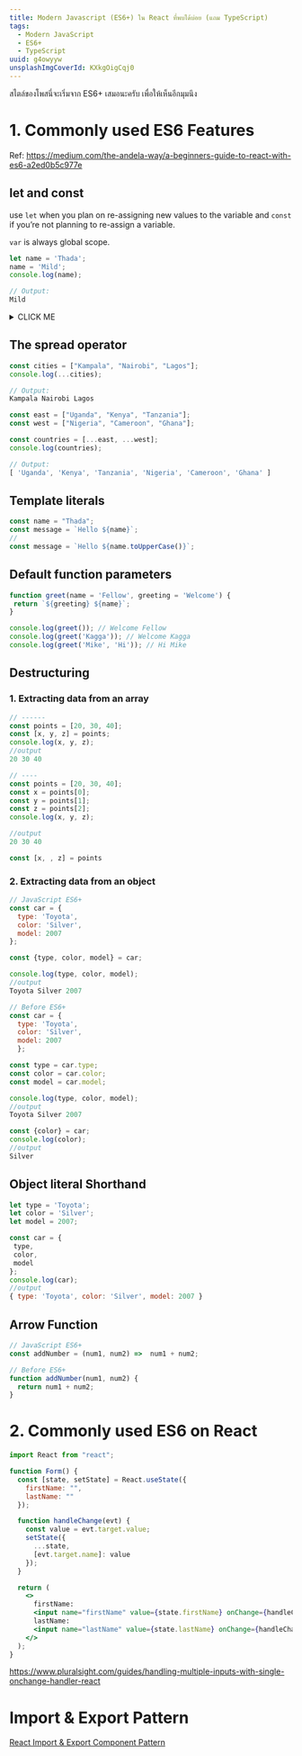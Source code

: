 ```yaml
---
title: Modern Javascript (ES6+) ใน React ที่พบได้บ่อย (แถม TypeScript)
tags:
  - Modern JavaScript
  - ES6+
  - TypeScript
uuid: g4owyyw
unsplashImgCoverId: KXkgOigCqj0
---
```


สไตล์ของโพสนี่จะเริ่มจาก ES6+ เสมอนะครับ เพื่อให้เห็นอีกมุมนึง

# 1. Commonly used ES6 Features

Ref: https://medium.com/the-andela-way/a-beginners-guide-to-react-with-es6-a2ed0b5c977e

## let and const

use `let` when you plan on re-assigning new values to the variable and `const` if you’re not planning to re-assign a variable.

`var` is always global scope.

```js
let name = 'Thada';
name = 'Mild';
console.log(name);

// Output:
Mild
```

<details><summary>CLICK ME</summary>
<p>

#### yes, even hidden code blocks!

```python
print("hello world!")
```

</p>
</details>

## The spread operator
```js
const cities = ["Kampala", "Nairobi", "Lagos"];
console.log(...cities);

// Output:
Kampala Nairobi Lagos
```

```js
const east = ["Uganda", "Kenya", "Tanzania"];
const west = ["Nigeria", "Cameroon", "Ghana"];

const countries = [...east, ...west];
console.log(countries);

// Output:
[ 'Uganda', 'Kenya', 'Tanzania', 'Nigeria', 'Cameroon', 'Ghana' ]
```
## Template literals

```js
const name = "Thada";
const message = `Hello ${name}`;
//
const message = `Hello ${name.toUpperCase()}`;
```

## Default function parameters

```js
function greet(name = 'Fellow', greeting = 'Welcome') {
 return `${greeting} ${name}`;
}

console.log(greet()); // Welcome Fellow
console.log(greet('Kagga')); // Welcome Kagga
console.log(greet('Mike', 'Hi')); // Hi Mike
```

## Destructuring

### 1. Extracting data from an array

  ```js
  // ------
  const points = [20, 30, 40];
  const [x, y, z] = points;
  console.log(x, y, z);
  //output
  20 30 40

  // ----
  const points = [20, 30, 40];
  const x = points[0];
  const y = points[1];
  const z = points[2];
  console.log(x, y, z);

  //output
  20 30 40
  ```

  ```js
  const [x, , z] = points
  ```
### 2. Extracting data from an object

  ```js
  // JavaScript ES6+
  const car = {
    type: 'Toyota',
    color: 'Silver',
    model: 2007
  };

  const {type, color, model} = car;

  console.log(type, color, model);
  //output
  Toyota Silver 2007

  // Before ES6+
  const car = {
    type: 'Toyota',
    color: 'Silver',
    model: 2007
    };

  const type = car.type;
  const color = car.color;
  const model = car.model;

  console.log(type, color, model);
  //output
  Toyota Silver 2007
  ```

  ```js
  const {color} = car;
  console.log(color);
  //output
  Silver
  ```

## Object literal Shorthand

```js
let type = 'Toyota';
let color = 'Silver';
let model = 2007;

const car = {
 type,
 color,
 model
};
console.log(car);
//output
{ type: 'Toyota', color: 'Silver', model: 2007 }
```



## Arrow Function

```js
// JavaScript ES6+
const addNumber = (num1, num2) =>  num1 + num2;

// Before ES6+
function addNumber(num1, num2) {
  return num1 + num2;
}
```


# 2. Commonly used ES6 on React

```jsx
import React from "react";

function Form() {
  const [state, setState] = React.useState({
    firstName: "",
    lastName: ""
  });

  function handleChange(evt) {
    const value = evt.target.value;
    setState({
      ...state,
      [evt.target.name]: value
    });
  }

  return (
    <>
      firstName:
      <input name="firstName" value={state.firstName} onChange={handleChange} />
      lastName:
      <input name="lastName" value={state.lastName} onChange={handleChange} />
    </>
  );
}
```

https://www.pluralsight.com/guides/handling-multiple-inputs-with-single-onchange-handler-react

# Import & Export Pattern

[React Import & Export Component Pattern](/react-import-export-component-pattern-whaab42/)
